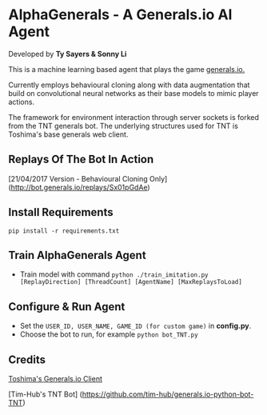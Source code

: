 # AlphaGenerals - A Generals.io AI Agent
Developed by **Ty Sayers & Sonny Li**

This is a machine learning based agent that plays the game [generals.io.](http://bot.generals.io) 

Currently employs behavioural cloning along with data augmentation that build on convolutional neural networks as their base models to mimic player actions.

The framework for environment interaction through server sockets is forked from the TNT generals bot. The underlying structures used for TNT is Toshima's base generals web client.

## Replays Of The Bot In Action
[21/04/2017 Version - Behavioural Cloning Only] (http://bot.generals.io/replays/Sx01pGdAe)

## Install Requirements
`pip install -r requirements.txt`

## Train AlphaGenerals Agent
- Train model with command `python ./train_imitation.py [ReplayDirection] [ThreadCount] [AgentName] [MaxReplaysToLoad]`

## Configure & Run Agent
- Set the `USER_ID, USER_NAME, GAME_ID (for custom game)` in **config.py**.
- Choose the bot to run, for example `python bot_TNT.py`

## Credits
[Toshima's Generals.io Client](https://github.com/toshima/generalsio)

[Tim-Hub's TNT Bot] (https://github.com/tim-hub/generals.io-python-bot-TNT)

